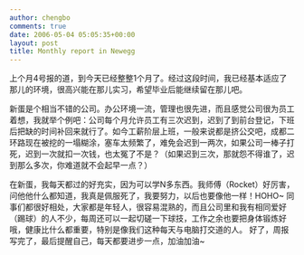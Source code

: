 ```yaml
---
author: chengbo
comments: true
date: 2006-05-04 05:05:35+00:00
layout: post
title: Monthly report in Newegg
---
```


上个月4号报的道，到今天已经整整1个月了。经过这段时间，我已经基本适应了那儿的环境，很高兴能在那儿实习，希望毕业后能继续留在那儿吧。

新蛋是个相当不错的公司。办公环境一流，管理也很先进，而且感觉公司很为员工着想，我就举个例吧：公司每个月允许员工有三次迟到，迟到了到前台登记，下班后把缺的时间补回来就行了。如今工薪阶层上班，一般来说都是挤公交吧，成都二环路现在被挖的一塌糊涂，塞车太频繁了，难免会迟到一两次，如果公司一棒子打死，迟到一次就扣一次钱，也太冤了不是？（如果迟到三次，那就怨不得谁了，迟到那么多次，你难道就不会起早一点？）

在新蛋，我每天都过的好充实，因为可以学N多东西。我师傅（Rocket）好厉害，问他他什么都知道，我真是佩服死了，我要努力，以后也要像他一样！HOHO~ 同事们都很好相处，大家都是年轻人，很容易混熟的，而且公司里和我有相同爱好（踢球）的人不少，每周还可以一起切磋一下球技，工作之余也要把身体锻炼好哦，健康比什么都重要，特别是像我们这种每天与电脑打交道的人。 好了，周报写完了，最后提醒自己，每天都要进步一点，加油加油~
